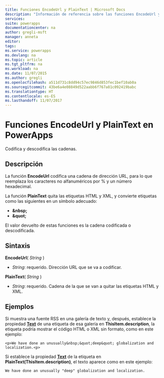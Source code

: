 ```yaml
---
title: Funciones EncodeUrl y PlainText | Microsoft Docs
description: "Información de referencia sobre las funciones EncodeUrl y PlainText de PowerApps, incluidos ejemplos y sintaxis"
services: 
suite: powerapps
documentationcenter: na
author: gregli-msft
manager: anneta
editor: 
tags: 
ms.service: powerapps
ms.devlang: na
ms.topic: article
ms.tgt_pltfrm: na
ms.workload: na
ms.date: 11/07/2015
ms.author: gregli
ms.openlocfilehash: a511d731c8dd94c57ec9846d853fec1bef10ab0a
ms.sourcegitcommit: 43be6a4e08849d522aabb6f767a81c092419babc
ms.translationtype: HT
ms.contentlocale: es-ES
ms.lasthandoff: 11/07/2017
---
```

# <a name="encodeurl-and-plaintext-functions-in-powerapps"></a>Funciones EncodeUrl y PlainText en PowerApps
Codifica y descodifica las cadenas.

## <a name="description"></a>Descripción
La función **EncodeUrl** codifica una cadena de dirección URL, para lo que reemplaza los caracteres no alfanuméricos por % y un número hexadecimal.  

La función **PlainText** quita las etiquetas HTML y XML, y convierte etiquetas como las siguientes en un símbolo adecuado:

* **&amp;nbsp;**
* **&amp;quot;**

El valor devuelto de estas funciones es la cadena codificada o descodificada.   

## <a name="syntax"></a>Sintaxis
**EncodeUrl**( *String* )

* *String*: requerido.  Dirección URL que se va a codificar.

**PlainText**( *String* )

* *String*: requerido. Cadena de la que se van a quitar las etiquetas HTML y XML.

## <a name="examples"></a>Ejemplos
Si muestra una fuente RSS en una galería de texto y, después, establece la propiedad **[Text](../controls/properties-core.md)** de una etiqueta de esa galería en **ThisItem.description**, la etiqueta podría mostrar el código HTML o XML sin formato, como en este ejemplo:

    <p>We have done an unusually&nbsp;&quot;deep&quot; globalization and localization.<p>

Si establece la propiedad **[Text](../controls/properties-core.md)** de la etiqueta en **PlainText(ThisItem.description)**, el texto aparece como en este ejemplo:

    We have done an unusually "deep" globalization and localization.
